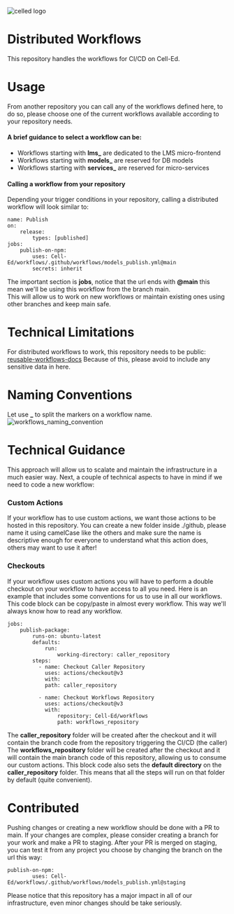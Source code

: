 <img src="https://celled-images.s3-us-west-1.amazonaws.com/github/banner.jpg?raw=true" alt="celled logo">

# Distributed Workflows
This repository handles the workflows for CI/CD on Cell-Ed.
 # Usage
From another repository you can call any of the workflows defined here, to do so, please choose one of the current workflows available according to your repository needs.  
#### A brief guidance to select a workflow can be:
 - Workflows starting with **lms_** are dedicated to the LMS micro-frontend
 - Workflows starting with **models_** are reserved for DB models
 - Workflows starting with **services_** are reserved for micro-services
#### Calling a workflow from your repository
Depending your trigger conditions in your repository, calling a distributed workflow will look similar to:

	name: Publish
	on:
		release:
			types: [published]
	jobs:
		publish-on-npm:
			uses: Cell-Ed/workflows/.github/workflows/models_publish.yml@main
			secrets: inherit
The important section is **jobs**, notice that the url ends with **@main** this mean we'll be using this workflow from the branch main.  
This will allow us to work on new workflows or maintain existing ones using other branches and keep main safe.
# Technical Limitations
For distributed workflows to work, this repository needs to be public: [reusable-workflows-docs](https://docs.github.com/en/actions/using-workflows/reusing-workflows#limitations)
Because of this, please avoid to include any sensitive data in here.
# Naming Conventions
Let use **_** to split the markers on a workflow name.
![workflows_naming_convention](https://celled-images.s3.us-west-1.amazonaws.com/workflows_naming_convention.png)

# Technical Guidance
This approach will allow us to scalate and maintain the infrastructure in a much easier way.
Next, a couple of technical aspects to have in mind if we need to code a new workflow:

### Custom Actions
If your workflow has to use custom actions, we want those actions to be hosted in this repository. You can create a new folder inside ./github, please name it using camelCase like the others and make sure the name is descriptive enough for everyone to understand what this action does, others may want to use it after! 
### Checkouts
If your workflow uses custom actions you will have to perform a double checkout on your workflow to have access to all you need. Here is an example that includes some conventions for us to use in all our workflows. 
This code block can be copy/paste in almost every workflow. This way we'll always know how to read any workflow.

    jobs:
		publish-package:
			runs-on: ubuntu-latest
			defaults:
				run:
					working-directory: caller_repository
			steps:
			  - name: Checkout Caller Repository
				uses: actions/checkout@v3
				with:
				path: caller_repository
				
			  - name: Checkout Workflows Repository
				uses: actions/checkout@v3
				with:
					repository: Cell-Ed/workflows
					path: workflows_repository
The **caller_repository** folder will be created after the checkout and it will contain the branch code from the repository triggering the CI/CD (the caller)
The **workflows_repository** folder will be created after the checkout and it will contain the main branch code of this repository, allowing us to consume our custom actions.
This block code also sets the **default directory** on the **caller_repository** folder. This means that all the steps will run on that folder by default (quite convenient). 
# Contributed
 Pushing changes or creating a new workflow should be done with a PR  to main. 
If your changes are complex, please consider creating a branch for your work and make a PR to staging. After your PR is merged on staging, you can test it from any project you choose by changing the branch on the url this way:

    publish-on-npm:
			uses: Cell-Ed/workflows/.github/workflows/models_publish.yml@staging
Please notice that this repository has a major impact in all of our infrastructure, even minor changes should be take seriously.